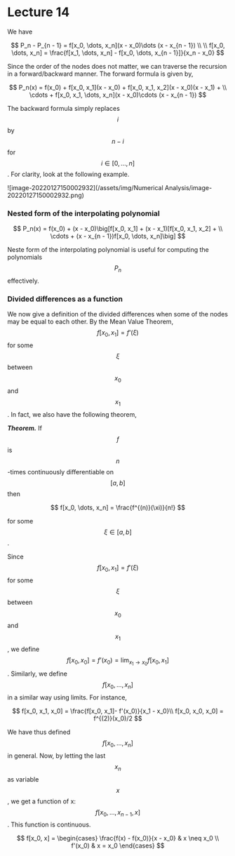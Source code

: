 # Lecture 14

We have


$$
P_n - P_{n - 1} = f[x_0, \dots, x_n](x - x_0)\dots (x - x_{n - 1}) \\ \\
f[x_0, \dots, x_n] = \frac{f[x_1, \dots, x_n] - f[x_0, \dots, x_{n - 1}]}{x_n - x_0}
$$


Since the order of the nodes does not matter, we can traverse the recursion in a forward/backward manner. The forward formula is given by,


$$
P_n(x) = f(x_0) + f[x_0, x_1](x - x_0) + f[x_0, x_1, x_2](x - x_0)(x - x_1) + \\ 
\cdots + f[x_0, x_1, \dots, x_n](x - x_0)\cdots (x - x_{n - 1})
$$


The backward formula simply replaces $$i$$ by $$n - i$$ for $$i \in [0, \dots, n]$$. For clarity, look at the following example.

![image-20220127150002932](/assets/img/Numerical Analysis/image-20220127150002932.png)

### Nested form of the interpolating polynomial


$$
P_n(x) = f(x_0) + (x - x_0)\big[f[x_0, x_1] + (x - x_1)[f[x_0, x_1, x_2] + \\
\cdots + (x - x_{n - 1})f[x_0, \dots, x_n]\big]
$$


Neste form of the interpolating polynomial is useful for computing the polynomials $$P_n$$ effectively.

### Divided differences as a function

We now give a definition of the divided differences when some of the nodes may be equal to each other. By the Mean Value Theorem, $$f[x_0, x_1] = f’(\xi)$$ for some $$\xi$$ between  $$x_0$$ and $$x_1$$. In fact, we also have the following theorem,

***Theorem.*** If $$f$$ is $$n$$-times continuously differentiable on $$[a, b]$$ then


$$
f[x_0, \dots, x_n] = \frac{f^{(n)}(\xi)}{n!}
$$


for some $$\xi \in [a, b]$$.

Since $$f[x_0, x_1] = f'(\xi)$$ for some $$\xi$$ between $$x_0$$ and $$x_1$$, we define $$f[x_0, x_0] = f’(x_0) = \lim_{x_1 \to x_0}f[x_0, x_1]$$. Similarly, we define $$f[x_0, \dots, x_n]$$ in a similar way using limits. For instance, 


$$
f[x_0, x_1, x_0] = \frac{f[x_0, x_1]- f'(x_0)}{x_1 - x_0}\\
f[x_0, x_0, x_0] = f^{(2)}(x_0)/2
$$


We have thus defined $$f[x_0, \dots, x_n]$$ in general. Now, by letting the last $$x_n$$ as variable $$x$$, we get a function of x: $$f[x_0, \dots, x_{n - 1}, x]$$. This function is continuous.



$$
f[x_0, x] = \begin{cases}
			\frac{f(x) - f(x_0)}{x - x_0} & x \neq x_0 \\
			f'(x_0) & x = x_0
		\end{cases}
$$
